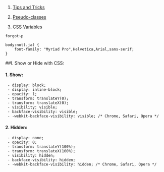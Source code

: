 1. [Tips and Tricks](https://github.com/daodc/Front-End-Develop-Technicals/blob/master/Tips-and-tricks.md)

1. [Pseudo-classes](https://github.com/daodc/Front-End-Develop-Technicals/blob/master/Pseudo-classes.md)

2. [CSS Variables](https://github.com/daodc/Front-End-Develop-Technicals/blob/master/Css-variables.md)


```javascripts 
forgot~p 
```

```javascripts
body:not(.ja) {
    font-family: "Myriad Pro",Helvetica,Arial,sans-serif;
}
```
##I. Show or Hide with CSS:

#### 1. Show:

     - display: block;
     - display: inline-block;
     - opacity: 1;
     - transform: translateY(0);
     - transform: translateX(0);
     - visibility: visible;
     - backface-visibility: visible;
     - -webkit-backface-visibility: visible; /* Chrome, Safari, Opera */

#### 2. Hidden:

     - display: none;
     - opacity: 0;
     - transform: translateY(100%);
     - transform: translateX(100%);
     - visibility: hidden;
     - backface-visibility: hidden;
     - -webkit-backface-visibility: hidden; /* Chrome, Safari, Opera */  
